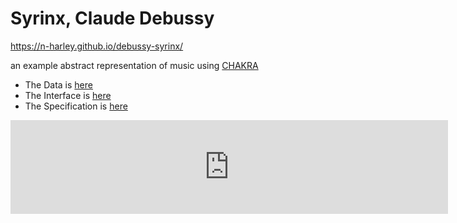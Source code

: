 # Syrinx, Claude Debussy

<https://n-harley.github.io/debussy-syrinx/>

an example abstract representation of music using [CHAKRA](https://n-harley.github.io/chakra-ontology/)

- The Data is [here](https://nbviewer.jupyter.org/github/n-harley/debussy-syrinx/blob/main/syrinx.ipynb)
- The Interface is [here]()
- The Specification is [here]()

<embed src="https://n-harley.github.io/debussy-syrinx/syrinx.pdf" type="application/pdf" width="700px"/>
